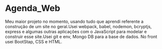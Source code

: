 # Agenda_Web
Meu maior projeto no momento, usando tudo que aprendi referente a construção de um site no geral.Usei webpack, babel, nodemon, bcryptjs, express e algumas outras aplicações com o JavaScript para modelar e construir esse site.Usei git e env, Mongo DB para a base de dados. No front usei BootStap, CSS e HTML.
